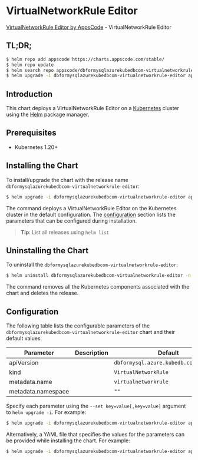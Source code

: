 # VirtualNetworkRule Editor

[VirtualNetworkRule Editor by AppsCode](https://appscode.com) - VirtualNetworkRule Editor

## TL;DR;

```bash
$ helm repo add appscode https://charts.appscode.com/stable/
$ helm repo update
$ helm search repo appscode/dbformysqlazurekubedbcom-virtualnetworkrule-editor --version=v0.21.0
$ helm upgrade -i dbformysqlazurekubedbcom-virtualnetworkrule-editor appscode/dbformysqlazurekubedbcom-virtualnetworkrule-editor -n default --create-namespace --version=v0.21.0
```

## Introduction

This chart deploys a VirtualNetworkRule Editor on a [Kubernetes](http://kubernetes.io) cluster using the [Helm](https://helm.sh) package manager.

## Prerequisites

- Kubernetes 1.20+

## Installing the Chart

To install/upgrade the chart with the release name `dbformysqlazurekubedbcom-virtualnetworkrule-editor`:

```bash
$ helm upgrade -i dbformysqlazurekubedbcom-virtualnetworkrule-editor appscode/dbformysqlazurekubedbcom-virtualnetworkrule-editor -n default --create-namespace --version=v0.21.0
```

The command deploys a VirtualNetworkRule Editor on the Kubernetes cluster in the default configuration. The [configuration](#configuration) section lists the parameters that can be configured during installation.

> **Tip**: List all releases using `helm list`

## Uninstalling the Chart

To uninstall the `dbformysqlazurekubedbcom-virtualnetworkrule-editor`:

```bash
$ helm uninstall dbformysqlazurekubedbcom-virtualnetworkrule-editor -n default
```

The command removes all the Kubernetes components associated with the chart and deletes the release.

## Configuration

The following table lists the configurable parameters of the `dbformysqlazurekubedbcom-virtualnetworkrule-editor` chart and their default values.

|     Parameter      | Description |                      Default                      |
|--------------------|-------------|---------------------------------------------------|
| apiVersion         |             | <code>dbformysql.azure.kubedb.com/v1alpha1</code> |
| kind               |             | <code>VirtualNetworkRule</code>                   |
| metadata.name      |             | <code>virtualnetworkrule</code>                   |
| metadata.namespace |             | <code>""</code>                                   |


Specify each parameter using the `--set key=value[,key=value]` argument to `helm upgrade -i`. For example:

```bash
$ helm upgrade -i dbformysqlazurekubedbcom-virtualnetworkrule-editor appscode/dbformysqlazurekubedbcom-virtualnetworkrule-editor -n default --create-namespace --version=v0.21.0 --set apiVersion=dbformysql.azure.kubedb.com/v1alpha1
```

Alternatively, a YAML file that specifies the values for the parameters can be provided while
installing the chart. For example:

```bash
$ helm upgrade -i dbformysqlazurekubedbcom-virtualnetworkrule-editor appscode/dbformysqlazurekubedbcom-virtualnetworkrule-editor -n default --create-namespace --version=v0.21.0 --values values.yaml
```
